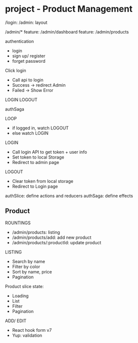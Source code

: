 
# project - Product Management

/login: 
/admin: layout

/admin/*
feature: /admin/dashboard
feature: /admin/products


authentication
- login
- sign up/ register
- forget password

Click login
- Call api to login
- Success -> redirect Admin
- Failed -> Show Error

LOGIN
LOGOUT

authSaga

LOOP
- if logged in, watch LOGOUT
- else watch LOGIN

LOGIN
- Call login API to get token + user info
- Set token to local Storage
- Redirect to admin page

LOGOUT
- Clear token from local storage
- Redirect to Login page


authSlice: define actions and reducers
authSaga: define effects


## Product

ROUNTINGS 
- /admin/products: listing
- /admin/products/add: add new product
- /admin/products/:productId: update product

LISTING
- Search by name
- Filter by color
- Sort by name, price
- Pagination

Product slice state:
- Loading
- List
- Filter
- Pagination

ADD/ EDIT
 - React hook form v7
 - Yup: validation